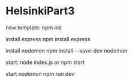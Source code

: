 # HelsinkiPart3

new template: npm init

install express npm install express

install nodemon npm install --save-dev nodemon

start: node index.js or npm start

start nodemon npm run dev